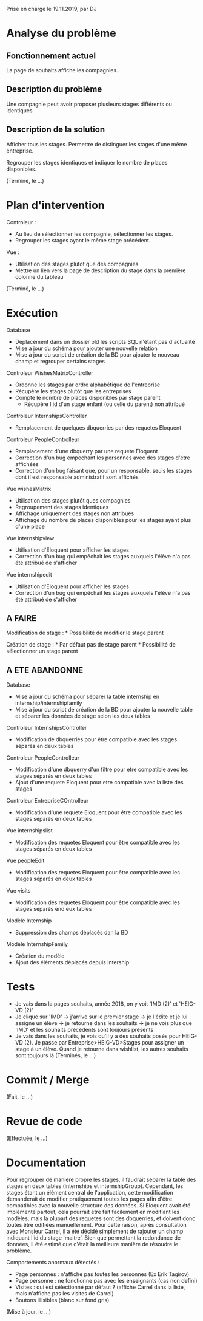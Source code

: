 Prise en charge le 19.11.2019, par DJ

# Analyse du problème

## Fonctionnement actuel

La page de souhaits affiche les compagnies.

## Description du problème

Une compagnie peut avoir proposer plusieurs stages différents ou identiques.

## Description de la solution

Afficher tous les stages. Permettre de distinguer les stages d'une même entreprise.

Regrouper les stages identiques et indiquer le nombre de places disponibles.

(Terminé, le ...)

# Plan d'intervention

Controleur :
* Au lieu de sélectionner les compagnie, sélectionner les stages.
* Regrouper les stages ayant le même stage précédent.

Vue :
* Utilisation des stages plutot que des compagnies
* Mettre un lien vers la page de description du stage dans la première colonne du tableau

(Terminé, le ...)

# Exécution
Database
* Déplacement dans un dossier old les scripts SQL n'étant pas d'actualité
* Mise à jour du schéma pour ajouter une nouvelle relation
* Mise à jour du script de création de la BD pour ajouter le nouveau champ et regrouper certains stages

Controleur WishesMatrixController
* Ordonne les stages par ordre alphabétique de l'entreprise
* Récupère les stages plutôt que les entreprises
* Compte le nombre de places disponibles par stage parent
    * Récupère l'id d'un stage enfant (ou celle du parent) non attribué

Controleur InternshipsController
* Remplacement de quelques dbquerries par des requetes Eloquent

Controleur PeopleControlleur
* Remplacement d'une dbquerry par une requete Eloquent
* Correction d'un bug empechant les personnes avec des stages d'etre affichées
* Correction d'un bug faisant que, pour un responsable, 
seuls les stages dont il est responsable administratif sont affichés

Vue wishesMatrix
* Utilisation des stages plutôt ques compagnies
* Regroupement des stages identiques
* Affichage uniquement des stages non attribués
* Affichage du nombre de places disponibles pour les stages ayant plus d'une place

Vue internshipview
* Utilisation d'Eloquent pour afficher les stages
* Correction d'un bug qui empêchait les stages auxquels l'élève n'a pas été attribué de s'afficher

Vue internshipedit
* Utilisation d'Eloquent pour afficher les stages
* Correction d'un bug qui empêchait les stages auxquels l'élève n'a pas été attribué de s'afficher

## A FAIRE
Modification de stage :
    * Possibilité de modifier le stage parent
    
Création de stage :
    * Par défaut pas de stage parent
    * Possibilité de sélectionner un stage parent

## A ETE ABANDONNE
Database
* Mise à jour du schéma pour séparer la table internship en internship/internshipfamily
* Mise à jour du script de création de la BD pour ajouter la nouvelle table et séparer les données de stage selon les deux tables

Controleur InternshipsController
* Modification de dbquerries pour être compatible avec les stages séparés en deux tables

Controleur PeopleControlleur
* Modification d'une dbquerry d'un filtre 
pour etre compatible avec les stages séparés en deux tables
* Ajout d'une requete Eloquent pour etre compatible avec la liste des stages

Controleur EntrepriseCOntrolleur
* Modification d'une requete Eloquent pour être compatible avec les stages séparés en deux tables

Vue internshipslist
* Modification des requetes Eloquent pour être compatible avec les stages séparés en deux tables

Vue peopleEdit
* Modification des requetes Eloquent pour être compatible avec les stages séparés en deux tables

Vue visits
* Modification des requetes Eloquent pour être compatible avec les stages séparés end eux tables

Modèle Internship
* Suppression des champs déplacés dan la BD

Modèle InternshipFamily
* Création du modèle
* Ajout des éléments déplacés depuis Intership

# Tests

- Je vais dans la pages souhaits, année 2018, on y voit 'IMD (2)' et 'HEIG-VD (2)'
- Je clique sur 'IMD' -> j'arrive sur le premier stage -> je l'édite et je lui assigne un élève -> je retourne dans les souhaits -> je ne vois plus que 'IMD' et les souhaits précédents sont toujours présents
- Je vais dans les souhaits, je vois qu'il y a des souhaits posés pour HEIG-VD (2). Je passe par Entreprise>HEIG-VD>Stages pour assigner un stage à un élève. Quand je retourne dans wishlist, les autres souhaits sont toujours là
(Terminés, le ...)

# Commit / Merge

(Fait, le ...)

# Revue de code

(Effectuée, le ...)

# Documentation
Pour regrouper de manière propre les stages, 
il faudrait séparer la table des stages en deux tables (internships et internshipGroup).
Cependant, les stages étant un élément central de l'application, 
cette modification demanderait de modifier pratiquement toutes les pages afin d'être compatibles avec la nouvelle structure des données.
Si Eloquent avait été implémenté partout, cela pourrait être fait facilement en modifiant les modèles, 
mais la plupart des requetes sont des dbquerries, et doivent donc toutes être odifiées manuellement.
Pour cette raison, après consultation avec Monsieur Carrel, 
il a été décidé simplement de rajouter un champ indiquant l'id du stage 'maitre'. 
Bien que permettant la redondance de données, il été estimé que c'était la meilleure manière de résoudre le problème.

Comportements anormaux détectés :
* Page personnes : n'affiche pas toutes les personnes (Ex Erik Tagirov)
* Page personne : ne fonctionne pas avec les enseignants (cas non defini)
* Visites : qui est sélectionné par défaut ? (affiche Carrel dans la liste, mais n'affiche pas les visites de Carrel)
* Boutons illisibles (blanc sur fond gris)

(Mise à jour, le ...)
